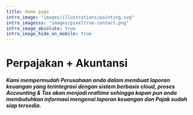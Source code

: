 ```yaml
---
title: Home page
intro_image: "images/illustrations/pointing.svg"
intro_imagesss: "images/pixeltrue-contact.png"
intro_image_absolute: true
intro_image_hide_on_mobile: true
---
```

# Perpajakan + Akuntansi

##### Kami mempermudah Perusahaan anda dalam membuat laporan keuangan yang terintegrasi dengan sistem berbasis cloud, proses Accounting & Tax akan menjadi realtime sehingga kapan pun anda membutuhkan informasi mengenai laporan keuangan dan Pajak sudah siap tersedia.